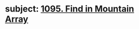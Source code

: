 # subject: <a href="https://leetcode.com/problems/find-in-mountain-array/description/?envType=daily-question&envId=2023-10-12">1095. Find in Mountain Array</a>
